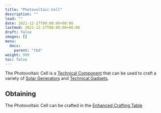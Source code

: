 ```yaml
---
title: "Photovoltaic-Cell"
description: ""
lead: ""
date: 2021-12-27T00:00:00+08:00
lastmod: 2021-12-27T00:00:00+08:00
draft: false
images: []
menu: 
  docs:
    parent: "tbd"
weight: 999
toc: false
---
```


The Photovoltaic Cell is a [Technical Component](https://github.com/Slimefun/Slimefun4/wiki/Technical-Components) that can be used to craft a variety of [Solar Generators](https://github.com/Slimefun/Slimefun4/wiki/Solar-Generator) and [Technical Gadgets](https://github.com/Slimefun/Slimefun4/wiki/Technical-Gadgets).

## Obtaining

The Photovoltaic Cell can be crafted in the [Enhanced Crafting Table](https://github.com/Slimefun/Slimefun4/wiki/Enhanced-Crafting-Table)
